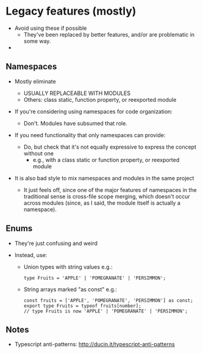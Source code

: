 Legacy features (mostly)
========================
-   Avoid using these if possible
    -   They've been replaced by better features, and/or are problematic in some way.
-

Namespaces
----------
-   Mostly eliminate
    -   USUALLY REPLACEABLE WITH MODULES
    -   Others: class static, function property, or reexported module

-   If you're considering using namespaces for code organization:
    -   Don't. Modules have subsumed that role.

-   If you need functionality that only namespaces can provide:
    -   Do, but check that it's not equally expressive to express the concept without one
        -   e.g., with a class static or function property, or reexported module

-   It is also bad style to mix namespaces and modules in the same project
    -   It just feels off, since one of the major features of namespaces in the
        traditional sense is cross-file scope merging, which doesn't occur across
        modules (since, as I said, the module itself is actually a namespace).

Enums
-----
-   They're just confusing and weird

-   Instead, use:
    -   Union types with string values e.g.:

            type Fruits = 'APPLE' | 'POMEGRANATE' | 'PERSIMMON';

    -   String arrays marked "as const" e.g.:

            const fruits = ['APPLE', 'POMEGRANATE', 'PERSIMMON'] as const;
            export type Fruits = typeof fruits[number];
            // type Fruits is now 'APPLE' | 'POMEGRANATE' | 'PERSIMMON';

Notes
-----
-   Typescript anti-patterns:
    http://ducin.it/typescript-anti-patterns
